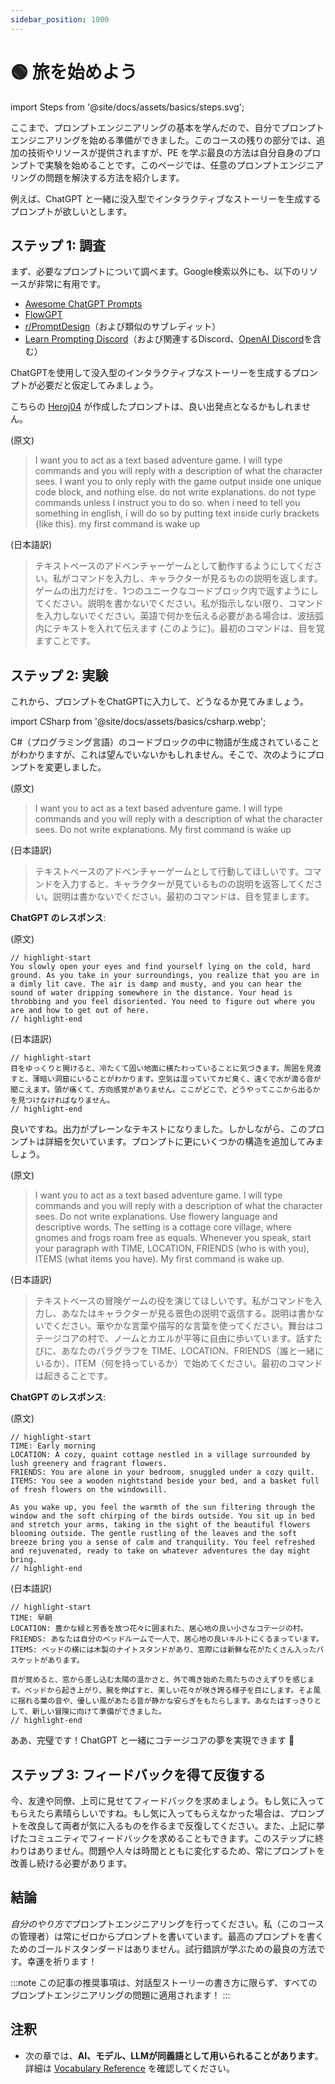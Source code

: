 ```yaml
---
sidebar_position: 1000
---
```


# 🟢 旅を始めよう


import Steps from '@site/docs/assets/basics/steps.svg';

<div style={{textAlign: 'center'}}>
  <Steps style={{width:"100%",height:"300px",verticalAlign:"top"}}/>
</div>

ここまで、プロンプトエンジニアリングの基本を学んだので、自分でプロンプトエンジニアリングを始める準備ができました。このコースの残りの部分では、追加の技術やリソースが提供されますが、PE を学ぶ最良の方法は自分自身のプロンプトで実験を始めることです。このページでは、任意のプロンプトエンジニアリングの問題を解決する方法を紹介します。

例えば、ChatGPT と一緒に没入型でインタラクティブなストーリーを生成するプロンプトが欲しいとします。

## ステップ 1: 調査

まず、必要なプロンプトについて調べます。Google検索以外にも、以下のリソースが非常に有用です。

- [Awesome ChatGPT Prompts](https://github.com/f/awesome-chatgpt-prompts)
- [FlowGPT](https://flowgpt.com)
- [r/PromptDesign](https://www.reddit.com/r/PromptDesign/)（および類似のサブレディット）
- [Learn Prompting Discord](https://discord.gg/learn-prompting)（および関連するDiscord、[OpenAI Discord](https://discord.gg/openai)を含む）

ChatGPTを使用して没入型のインタラクティブなストーリーを生成するプロンプトが必要だと仮定してみましょう。

こちらの [Heroj04](https://github.com/Heroj04) が作成したプロンプトは、良い出発点となるかもしれません。

(原文)

> I want you to act as a text based adventure game. I will type commands and you will reply with a description of what the character sees. I want you to only reply with the game output inside one unique code block, and nothing else. do not write explanations. do not type commands unless I instruct you to do so. when i need to tell you something in english, i will do so by putting text inside curly brackets {like this}. my first command is wake up

(日本語訳)

> テキストベースのアドベンチャーゲームとして動作するようにしてください。私がコマンドを入力し、キャラクターが見るものの説明を返します。ゲームの出力だけを、1つのユニークなコードブロック内で返すようにしてください。説明を書かないでください。私が指示しない限り、コマンドを入力しないでください。英語で何かを伝える必要がある場合は、波括弧内にテキストを入れて伝えます {このように}。最初のコマンドは、目を覚ますことです。

## ステップ 2: 実験

これから、プロンプトをChatGPTに入力して、どうなるか見てみましょう。

import CSharp from '@site/docs/assets/basics/csharp.webp';

<div style={{textAlign: 'center'}}>
  <LazyLoadImage src={CSharp} style={{width: "750px"}} />
</div>

C#（プログラミング言語）のコードブロックの中に物語が生成されていることがわかりますが、これは望んでいないかもしれません。そこで、次のようにプロンプトを変更しました。

(原文)

> I want you to act as a text based adventure game. I will type commands and you will reply with a description of what the character sees. Do not write explanations. My first command is wake up

(日本語訳)

> テキストベースのアドベンチャーゲームとして行動してほしいです。コマンドを入力すると、キャラクターが見ているものの説明を返答してください。説明は書かないでください。最初のコマンドは、目を覚まします。


**ChatGPT のレスポンス**:

(原文)

```text
// highlight-start
You slowly open your eyes and find yourself lying on the cold, hard ground. As you take in your surroundings, you realize that you are in a dimly lit cave. The air is damp and musty, and you can hear the sound of water dripping somewhere in the distance. Your head is throbbing and you feel disoriented. You need to figure out where you are and how to get out of here.
// highlight-end
```

(日本語訳)

```text
// highlight-start
目をゆっくりと開けると、冷たくて固い地面に横たわっていることに気づきます。周囲を見渡すと、薄暗い洞窟にいることがわかります。空気は湿っていてカビ臭く、遠くで水が滴る音が聞こえます。頭が痛くて、方向感覚がありません。ここがどこで、どうやってここから出るかを見つけなければなりません。
// highlight-end
```

良いですね。出力がプレーンなテキストになりました。しかしながら、このプロンプトは詳細を欠いています。プロンプトに更にいくつかの構造を追加してみましょう。

(原文)

> I want you to act as a text based adventure game. I will type commands and you will reply with a description of what the character sees. Do not write explanations. Use flowery language and descriptive words. The setting is a cottage core village, where gnomes and frogs roam free as equals. Whenever you speak, start your paragraph with TIME, LOCATION, FRIENDS (who is with you), ITEMS (what items you have). My first command is wake up.

(日本語訳)

> テキストベースの冒険ゲームの役を演じてほしいです。私がコマンドを入力し、あなたはキャラクターが見る景色の説明で返信する。説明は書かないでください。華やかな言葉や描写的な言葉を使ってください。舞台はコテージコアの村で、ノームとカエルが平等に自由に歩いています。話すたびに、あなたのパラグラフを TIME、LOCATION、FRIENDS（誰と一緒にいるか）、ITEM（何を持っているか）で始めてください。最初のコマンドは起きることです。

**ChatGPT のレスポンス**:

(原文)

```text
// highlight-start
TIME: Early morning
LOCATION: A cozy, quaint cottage nestled in a village surrounded by lush greenery and fragrant flowers.
FRIENDS: You are alone in your bedroom, snuggled under a cozy quilt.
ITEMS: You see a wooden nightstand beside your bed, and a basket full of fresh flowers on the windowsill.

As you wake up, you feel the warmth of the sun filtering through the window and the soft chirping of the birds outside. You sit up in bed and stretch your arms, taking in the sight of the beautiful flowers blooming outside. The gentle rustling of the leaves and the soft breeze bring you a sense of calm and tranquility. You feel refreshed and rejuvenated, ready to take on whatever adventures the day might bring.
// highlight-end
```

(日本語訳)

```text
// highlight-start
TIME: 早朝
LOCATION: 豊かな緑と芳香を放つ花々に囲まれた、居心地の良い小さなコテージの村。
FRIENDS: あなたは自分のベッドルームで一人で、居心地の良いキルトにくるまっています。
ITEMS: ベッドの横には木製のナイトスタンドがあり、窓際には新鮮な花がたくさん入ったバスケットがあります。

目が覚めると、窓から差し込む太陽の温かさと、外で鳴き始めた鳥たちのさえずりを感じます。ベッドから起き上がり、腕を伸ばすと、美しい花々が咲き誇る様子を目にします。そよ風に揺れる葉の音や、優しい風があたる音が静かな安らぎをもたらします。あなたはすっきりとして、新しい冒険に向けて準備ができました。
// highlight-end
```

ああ、完璧です！ChatGPT と一緒にコテージコアの夢を実現できます 🌸

## ステップ 3: フィードバックを得て反復する

今、友達や同僚、上司に見せてフィードバックを求めましょう。もし気に入ってもらえたら素晴らしいですね。もし気に入ってもらえなかった場合は、プロンプトを改良して両者が気に入るものを作るまで反復してください。また、上記に挙げたコミュニティでフィードバックを求めることもできます。このステップに終わりはありません。問題や人々は時間とともに変化するため、常にプロンプトを改善し続ける必要があります。

## 結論

*自分のやり方で*プロンプトエンジニアリングを行ってください。私（このコースの管理者）は常にゼロからプロンプトを書いています。最高のプロンプトを書くためのゴールドスタンダードはありません。試行錯誤が学ぶための最良の方法です。幸運を祈ります！

:::note
この記事の推奨事項は、対話型ストーリーの書き方に限らず、すべてのプロンプトエンジニアリングの問題に適用されます！
:::


## 注釈

- 次の章では、**AI、モデル、LLMが同義語として用いられることがあります**。詳細は [Vocabulary Reference](https://learnprompting.org/ja/docs/vocabulary) を確認してください。